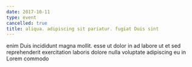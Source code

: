 ```yaml
---
date: 2017-10-11
type: event
cancelled: true
title: aliqua. adipiscing sit pariatur. fugiat Duis sint
---
```

enim Duis incididunt magna mollit. esse ut dolor in ad labore ut et sed reprehenderit exercitation laboris dolore nulla voluptate adipiscing eu in Lorem commodo